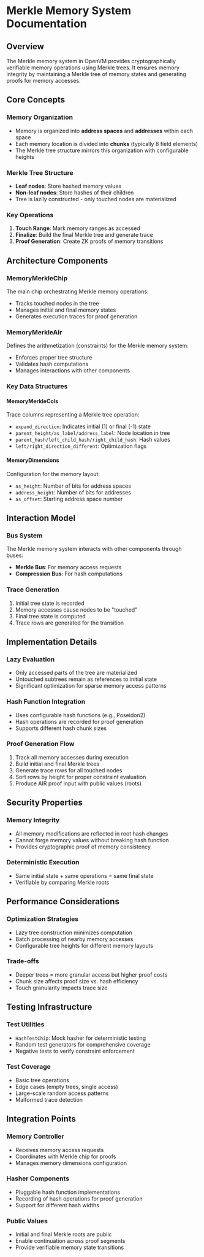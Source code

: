 # Merkle Memory System Documentation

## Overview

The Merkle memory system in OpenVM provides cryptographically verifiable memory operations using Merkle trees. It ensures memory integrity by maintaining a Merkle tree of memory states and generating proofs for memory accesses.

## Core Concepts

### Memory Organization
- Memory is organized into **address spaces** and **addresses** within each space
- Each memory location is divided into **chunks** (typically 8 field elements)
- The Merkle tree structure mirrors this organization with configurable heights

### Merkle Tree Structure
- **Leaf nodes**: Store hashed memory values
- **Non-leaf nodes**: Store hashes of their children
- Tree is lazily constructed - only touched nodes are materialized

### Key Operations
1. **Touch Range**: Mark memory ranges as accessed
2. **Finalize**: Build the final Merkle tree and generate trace
3. **Proof Generation**: Create ZK proofs of memory transitions

## Architecture Components

### MemoryMerkleChip
The main chip orchestrating Merkle memory operations:
- Tracks touched nodes in the tree
- Manages initial and final memory states
- Generates execution traces for proof generation

### MemoryMerkleAir
Defines the arithmetization (constraints) for the Merkle memory system:
- Enforces proper tree structure
- Validates hash computations
- Manages interactions with other components

### Key Data Structures

#### MemoryMerkleCols
Trace columns representing a Merkle tree operation:
- `expand_direction`: Indicates initial (1) or final (-1) state
- `parent_height/as_label/address_label`: Node location in tree
- `parent_hash/left_child_hash/right_child_hash`: Hash values
- `left/right_direction_different`: Optimization flags

#### MemoryDimensions
Configuration for the memory layout:
- `as_height`: Number of bits for address spaces
- `address_height`: Number of bits for addresses
- `as_offset`: Starting address space number

## Interaction Model

### Bus System
The Merkle memory system interacts with other components through buses:
- **Merkle Bus**: For memory access requests
- **Compression Bus**: For hash computations

### Trace Generation
1. Initial tree state is recorded
2. Memory accesses cause nodes to be "touched"
3. Final tree state is computed
4. Trace rows are generated for the transition

## Implementation Details

### Lazy Evaluation
- Only accessed parts of the tree are materialized
- Untouched subtrees remain as references to initial state
- Significant optimization for sparse memory access patterns

### Hash Function Integration
- Uses configurable hash functions (e.g., Poseidon2)
- Hash operations are recorded for proof generation
- Supports different hash chunk sizes

### Proof Generation Flow
1. Track all memory accesses during execution
2. Build initial and final Merkle trees
3. Generate trace rows for all touched nodes
4. Sort rows by height for proper constraint evaluation
5. Produce AIR proof input with public values (roots)

## Security Properties

### Memory Integrity
- All memory modifications are reflected in root hash changes
- Cannot forge memory values without breaking hash function
- Provides cryptographic proof of memory consistency

### Deterministic Execution
- Same initial state + same operations = same final state
- Verifiable by comparing Merkle roots

## Performance Considerations

### Optimization Strategies
- Lazy tree construction minimizes computation
- Batch processing of nearby memory accesses
- Configurable tree heights for different memory layouts

### Trade-offs
- Deeper trees = more granular access but higher proof costs
- Chunk size affects proof size vs. hash efficiency
- Touch granularity impacts trace size

## Testing Infrastructure

### Test Utilities
- `HashTestChip`: Mock hasher for deterministic testing
- Random test generators for comprehensive coverage
- Negative tests to verify constraint enforcement

### Test Coverage
- Basic tree operations
- Edge cases (empty trees, single access)
- Large-scale random access patterns
- Malformed trace detection

## Integration Points

### Memory Controller
- Receives memory access requests
- Coordinates with Merkle chip for proofs
- Manages memory dimensions configuration

### Hasher Components
- Pluggable hash function implementations
- Recording of hash operations for proof generation
- Support for different hash widths

### Public Values
- Initial and final Merkle roots are public
- Enable continuation across proof segments
- Provide verifiable memory state transitions